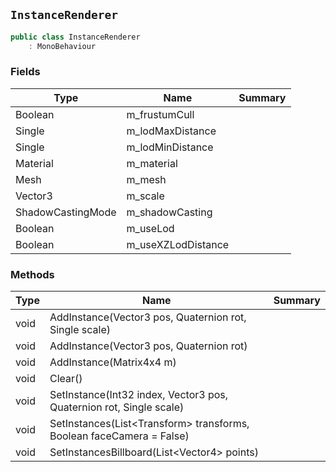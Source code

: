 ## `InstanceRenderer`

```csharp
public class InstanceRenderer
    : MonoBehaviour

```

### Fields

| Type | Name | Summary | 
| --- | --- | --- | 
| Boolean | m_frustumCull |  | 
| Single | m_lodMaxDistance |  | 
| Single | m_lodMinDistance |  | 
| Material | m_material |  | 
| Mesh | m_mesh |  | 
| Vector3 | m_scale |  | 
| ShadowCastingMode | m_shadowCasting |  | 
| Boolean | m_useLod |  | 
| Boolean | m_useXZLodDistance |  | 


### Methods

| Type | Name | Summary | 
| --- | --- | --- | 
| void | AddInstance(Vector3 pos, Quaternion rot, Single scale) |  | 
| void | AddInstance(Vector3 pos, Quaternion rot) |  | 
| void | AddInstance(Matrix4x4 m) |  | 
| void | Clear() |  | 
| void | SetInstance(Int32 index, Vector3 pos, Quaternion rot, Single scale) |  | 
| void | SetInstances(List&lt;Transform&gt; transforms, Boolean faceCamera = False) |  | 
| void | SetInstancesBillboard(List&lt;Vector4&gt; points) |  | 


